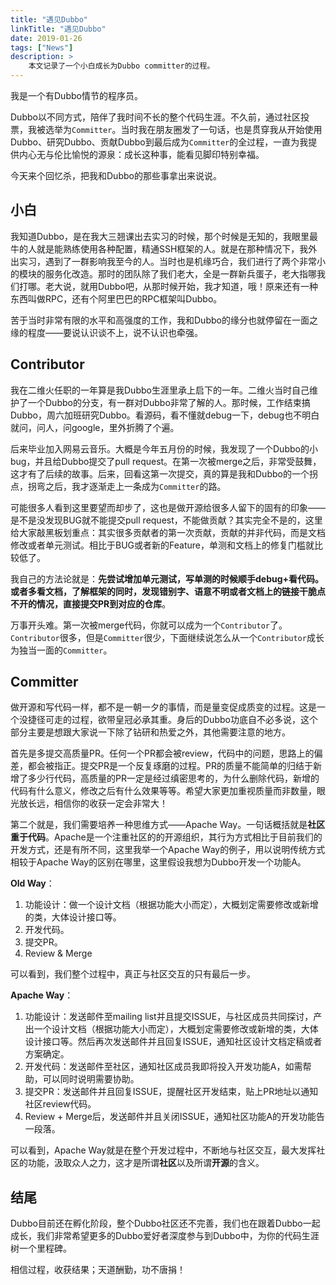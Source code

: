```yaml
---
title: "遇见Dubbo"
linkTitle: "遇见Dubbo"
date: 2019-01-26
tags: ["News"]
description: >
    本文记录了一个小白成长为Dubbo committer的过程。
---
```


我是一个有Dubbo情节的程序员。

Dubbo以不同方式，陪伴了我时间不长的整个代码生涯。不久前，通过社区投票，我被选举为`Committer`。当时我在朋友圈发了一句话，也是贯穿我从开始使用Dubbo、研究Dubbo、贡献Dubbo到最后成为`Committer`的全过程，一直为我提供内心无与伦比愉悦的源泉：成长这种事，能看见脚印特别幸福。

今天来个回忆杀，把我和Dubbo的那些事拿出来说说。

## 小白

我知道Dubbo，是在我大三翘课出去实习的时候，那个时候是无知的，我眼里最牛的人就是能熟练使用各种配置，精通SSH框架的人。就是在那种情况下，我外出实习，遇到了一群影响我至今的人。当时也是机缘巧合，我们进行了两个非常小的模块的服务化改造。那时的团队除了我们老大，全是一群新兵蛋子，老大指哪我们打哪。老大说，就用Dubbo吧，从那时候开始，我才知道，哦！原来还有一种东西叫做RPC，还有个阿里巴巴的RPC框架叫Dubbo。

苦于当时非常有限的水平和高强度的工作，我和Dubbo的缘分也就停留在一面之缘的程度——要说认识谈不上，说不认识也牵强。

## Contributor

我在二维火任职的一年算是我Dubbo生涯里承上启下的一年。二维火当时自己维护了一个Dubbo的分支，有一群对Dubbo非常了解的人。那时候，工作结束搞Dubbo，周六加班研究Dubbo。看源码，看不懂就debug一下，debug也不明白就问，问人，问google，里外折腾了个遍。

后来毕业加入网易云音乐。大概是今年五月份的时候，我发现了一个Dubbo的小bug，并且给Dubbo提交了pull request。在第一次被merge之后，非常受鼓舞，这才有了后续的故事。后来，回看这第一次提交，真的算是我和Dubbo的一个拐点，拐弯之后，我才逐渐走上一条成为`Committer`的路。

可能很多人看到这里要望而却步了，这也是做开源给很多人留下的固有的印象——是不是没发现BUG就不能提交pull request，不能做贡献？其实完全不是的，这里给大家敲黑板划重点：其实很多贡献者的第一次贡献，贡献的并非代码，而是文档修改或者单元测试。相比于BUG或者新的Feature，单测和文档上的修复门槛就比较低了。

我自己的方法论就是：**先尝试增加单元测试，写单测的时候顺手debug+看代码。或者多看文档，了解框架的同时，发现错别字、语意不明或者文档上的链接干脆点不开的情况，直接提交PR到对应的仓库**。

万事开头难。第一次被merge代码，你就可以成为一个`Contributor`了。`Contributor`很多，但是`Committer`很少，下面继续说怎么从一个`Contributor`成长为独当一面的`Committer`。

## Committer

做开源和写代码一样，都不是一朝一夕的事情，而是量变促成质变的过程。这是一个没捷径可走的过程，欲带皇冠必承其重。身后的Dubbo功底自不必多说，这个部分主要是想跟大家说一下除了钻研和热爱之外，其他需要注意的地方。

首先是多提交高质量PR。任何一个PR都会被review，代码中的问题，思路上的偏差，都会被指正。提交PR是一个反复琢磨的过程。PR的质量不能简单的归结于新增了多少行代码，高质量的PR一定是经过缜密思考的，为什么删除代码，新增的代码有什么意义，修改之后有什么效果等等。希望大家更加重视质量而非数量，眼光放长远，相信你的收获一定会非常大！

第二个就是，我们需要培养一种思维方式——Apache Way。一句话概括就是**社区重于代码**。Apache是一个注重社区的的开源组织，其行为方式相比于目前我们的开发方式，还是有所不同，这里我举一个Apache Way的例子，用以说明传统方式相较于Apache Way的区别在哪里，这里假设我想为Dubbo开发一个功能A。

**Old Way**：

1. 功能设计：做一个设计文档（根据功能大小而定），大概划定需要修改或新增的类，大体设计接口等。
2. 开发代码。
3. 提交PR。
4. Review & Merge

可以看到，我们整个过程中，真正与社区交互的只有最后一步。

**Apache Way**：

1. 功能设计：发送邮件至mailing list并且提交ISSUE，与社区成员共同探讨，产出一个设计文档（根据功能大小而定），大概划定需要修改或新增的类，大体设计接口等。然后再次发送邮件并且回复ISSUE，通知社区设计文档定稿或者方案确定。
2. 开发代码：发送邮件至社区，通知社区成员我即将投入开发功能A，如需帮助，可以同时说明需要协助。
3. 提交PR：发送邮件并且回复ISSUE，提醒社区开发结束，贴上PR地址以通知社区review代码。
4. Review + Merge后，发送邮件并且关闭ISSUE，通知社区功能A的开发功能告一段落。

可以看到，Apache Way就是在整个开发过程中，不断地与社区交互，最大发挥社区的功能，汲取众人之力，这才是所谓**社区**以及所谓**开源**的含义。

## 结尾

Dubbo目前还在孵化阶段，整个Dubbo社区还不完善，我们也在跟着Dubbo一起成长，我们非常希望更多的Dubbo爱好者深度参与到Dubbo中，为你的代码生涯树一个里程碑。

相信过程，收获结果；天道酬勤，功不唐捐！

